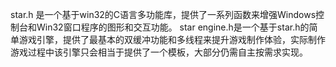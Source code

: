 star.h 是一个基于win32的C语言多功能库，提供了一系列函数来增强Windows控制台和Win32窗口程序的图形和交互功能。
star engine.h是一个基于star.h的简单游戏引擎，提供了最基本的双缓冲功能和多线程来提升游戏制作体验，实际制作游戏过程中该引擎只会相当于提供了一个模板，大部分仍需自主按需求实现。
